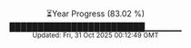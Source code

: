 <p align="center">
⏳Year Progress (83.02 %)<br>
████████████████████████▁▁▁▁▁▁ <br>
<sub>Updated: Fri, 31 Oct 2025 00:12:49 GMT</sub>
</p>

